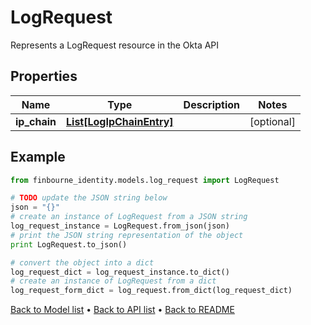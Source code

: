 # LogRequest

Represents a LogRequest resource in the Okta API

## Properties
Name | Type | Description | Notes
------------ | ------------- | ------------- | -------------
**ip_chain** | [**List[LogIpChainEntry]**](LogIpChainEntry.md) |  | [optional] 

## Example

```python
from finbourne_identity.models.log_request import LogRequest

# TODO update the JSON string below
json = "{}"
# create an instance of LogRequest from a JSON string
log_request_instance = LogRequest.from_json(json)
# print the JSON string representation of the object
print LogRequest.to_json()

# convert the object into a dict
log_request_dict = log_request_instance.to_dict()
# create an instance of LogRequest from a dict
log_request_form_dict = log_request.from_dict(log_request_dict)
```
[Back to Model list](../README.md#documentation-for-models) &#8226; [Back to API list](../README.md#documentation-for-api-endpoints) &#8226; [Back to README](../README.md)


